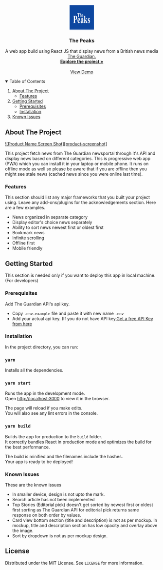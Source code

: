 <!-- PROJECT LOGO -->
<br />
<p align="center">
  <a href="https://github.com/othneildrew/Best-README-Template">
    <img src="src/assets/images/defaultImage.png" alt="Logo" width="80" height="80">
  </a>

  <h3 align="center">The Peaks</h3>

  <p align="center">
    A web app build using React JS that display news from a British news media <a href="https://www.theguardian.com/international">The Guardian.</a>
    <br />
    <a href="https://github.com/othneildrew/Best-README-Template"><strong>Explore the project »</strong></a>
    <br />
    <br />
    <a href="https://the-thai-peaks.netlify.app/">View Demo</a>
  </p>
</p>



<!-- TABLE OF CONTENTS -->
<details open="open">
  <summary>Table of Contents</summary>
  <ol>
    <li>
      <a href="#about-the-project">About The Project</a>
      <ul>
        <li><a href="#features">Features</a></li>
      </ul>
    </li>
    <li>
      <a href="#getting-started">Getting Started</a>
      <ul>
        <li><a href="#prerequisites">Prerequisites</a></li>
        <li><a href="#installation">Installation</a></li>
      </ul>
    </li>
    <li>    
      <a href="#known-issues">Known Issues</a></li>
  </ol>
</details>



<!-- ABOUT THE PROJECT -->
## About The Project

[![Product Name Screen Shot][product-screenshot]](https://example.com)

This project fetch news from The Guardian newsportal through it's API and display news based on different categories. This is progressive web app (PWA) which you can install it in your laptop or mobile phone. It runs on offline mode as well so please be aware that if you are offline then you might see stale news (cached news since you were online last time).

### Features

This section should list any major frameworks that you built your project using. Leave any add-ons/plugins for the acknowledgements section. Here are a few examples.
* News organized in separate category
* Display editor's choice news separately
* Ability to sort news newest first or oldest first
* Bookmark news
* Infinite scrolling
* Offline first
* Mobile friendly


<!-- GETTING STARTED -->
## Getting Started
This section is needed only if you want to deploy this app in local machine. (For developers)

### Prerequisites

Add The Guardian API's api key. 
* Copy ```.env.example``` file and paste it with new name ```.env```
* Add your actual api key. (If you do not have API key,[Get a free API Key from here](https://open-platform.theguardian.com/access/)

### Installation
In the project directory, you can run:
### `yarn`
Installs all the dependencies.

### `yarn start`

Runs the app in the development mode.\
Open [http://localhost:3000](http://localhost:3000) to view it in the browser.

The page will reload if you make edits.\
You will also see any lint errors in the console.


### `yarn build`

Builds the app for production to the `build` folder.\
It correctly bundles React in production mode and optimizes the build for the best performance.

The build is minified and the filenames include the hashes.\
Your app is ready to be deployed!

### Known Issues
These are the known issues
* In smaller device, design is not upto the mark.
* Search article has not been implemented
* Top Stories (Editorial pick) doesn't get sorted by newest first or oldest first sorting as The Guardian API for editorial pick returns same response on both order by values.
* Card view bottom section (title and description) is not as per mockup. In mockup, title and description section has low opacity and overlay above the image.
* Sort by dropdown is not as per mockup design.

<!-- LICENSE -->
## License

Distributed under the MIT License. See `LICENSE` for more information.


